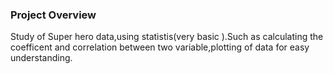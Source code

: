 ### Project Overview

 Study of Super hero data,using statistis(very basic ).Such as calculating the coefficent and correlation between two variable,plotting of data for easy understanding.


